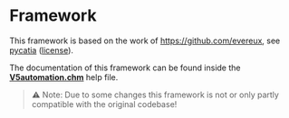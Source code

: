 # Framework

This framework is based on the work of <https://github.com/evereux>, see [pycatia](https://github.com/evereux/pycatia) ([license](https://github.com/evereux/pycatia/blob/master/LICENSE.txt)).

The documentation of this framework can be found inside the [**V5automation.chm**](/assets/V5Automation.chm) help file.

> ⚠️ Note: Due to some changes this framework is not or only partly compatible with the original codebase!
